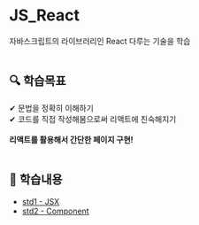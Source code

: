 # JS_React
자바스크립트의 라이브러리인 React 다루는 기술을 학습
<br>
<br>

## 🔍 학습목표 <br>
✔ 문법을 정확히 이해하기<br>
✔ 코드를 직접 작성해봄으로써 리액트에 친숙해지기<br>
<br>
<strong>리액트를 활용해서 간단한 페이지 구현!</strong>
<br>
<br>

## 📖 학습내용 <br>

- [std1 - JSX](https://github.com/ChyunKim/JS_React/blob/main/week1/std1.md)
- [std2 - Component](https://github.com/ChyunKim/JS_React/blob/main/week1/std2.md)
